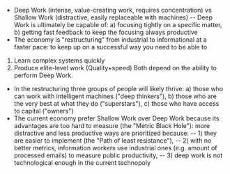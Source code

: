 - Deep Work (intense, value-creating work, requires concentration) vs Shallow Work (distractive, easily replaceable with machines)
-- Deep Work is ultimately be capable of: a) focusing tightly on a specific matter, b) getting fast feedback to keep the focusing always productive
- The economy is "restructuring" from industrial to informational at a faster pace: to keep up on a successful way you need to be able to
1) Learn complex systems quickly
2) Produce elite-level work (Quality+speed)
Both depend on the ability to perform Deep Work.
- In the restructuring three groups of people will likely thrive: a) those who can work with intelligent machines ("deep thinkers"), b) those who are the very best at what they do ("superstars"), c) those who have access to capital ("owners")
- The current economy prefer Shallow Work over Deep Work because its advantages are too hard to measure (the "Metric Black Hole"): more distractive and less productive ways are prioritized because: 
-- 1) they are easier to implement (the "Path of least resistance"), 
-- 2) with no better metrics, information workers use industrial ones (e.g. amount of processed emails) to measure public  productivity, 
-- 3) deep work is not technological enough in the current technopoly
